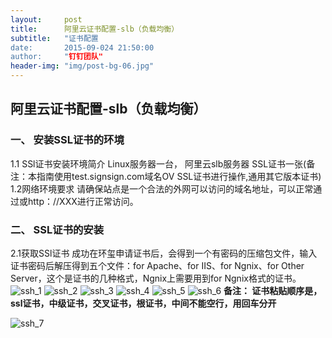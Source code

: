```yaml
---
layout:     post
title:      阿里云证书配置-slb（负载均衡）
subtitle:   "证书配置
date:       2015-09-024 21:50:00
author:     "钉钉团队"
header-img: "img/post-bg-06.jpg"
---
```


## 阿里云证书配置-slb（负载均衡）
### 一、 安装SSL证书的环境
1.1 SSl证书安装环境简介
Linux服务器一台，
阿里云slb服务器
SSL证书一张(备注：本指南使用test.signsign.com域名OV SSL证书进行操作,通用其它版本证书)
1.2网络环境要求
请确保站点是一个合法的外网可以访问的域名地址，可以正常通过或http：//XXX进行正常访问。

### 二、 SSL证书的安装
2.1获取SSl证书
成功在环玺申请证书后，会得到一个有密码的压缩包文件，输入证书密码后解压得到五个文件：for Apache、for IIS、for Ngnix、for Other Server，这个是证书的几种格式，Ngnix上需要用到for Ngnix格式的证书。
![ssh_1](https://img.alicdn.com/tps/TB1iEvoJFXXXXcJXFXXXXXXXXXX-415-215.jpg)
![ssh_2](https://img.alicdn.com/tps/TB1zbTJJFXXXXczXXXXXXXXXXXX-415-376.jpg)
![ssh_3](https://img.alicdn.com/tps/TB18t_vJFXXXXarXFXXXXXXXXXX-415-248.jpg)
![ssh_4](https://img.alicdn.com/tps/TB1BkjEJFXXXXaHXpXXXXXXXXXX-415-354.jpg)
![ssh_5](https://img.alicdn.com/tps/TB1klvzJFXXXXcKXpXXXXXXXXXX-415-237.jpg)
![ssh_6](https://img.alicdn.com/tps/TB11iDMJFXXXXaZXXXXXXXXXXXX-415-223.jpg)
**备注：
     证书粘贴顺序是，ssl证书，中级证书，交叉证书，根证书，中间不能空行，用回车分开**

![ssh_7](https://img.alicdn.com/tps/TB1p3HtJFXXXXa2XFXXXXXXXXXX-415-211.jpg)